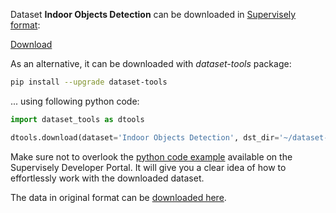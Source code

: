 Dataset **Indoor Objects Detection** can be downloaded in [Supervisely format](https://developer.supervisely.com/api-references/supervisely-annotation-json-format):

 [Download](https://assets.supervisely.com/remote/eyJsaW5rIjogImZzOi8vYXNzZXRzLzIzODdfSW5kb29yIE9iamVjdHMgRGV0ZWN0aW9uL2luZG9vci1vYmplY3RzLWRldGVjdGlvbi1EYXRhc2V0TmluamEudGFyIiwgInNpZyI6ICJPZEIrMjUzdUcwRjdPZER3OU10QlpnNUtTb29pSElQdzFmTHFzMHJzMVA4PSJ9)

As an alternative, it can be downloaded with *dataset-tools* package:
``` bash
pip install --upgrade dataset-tools
```

... using following python code:
``` python
import dataset_tools as dtools

dtools.download(dataset='Indoor Objects Detection', dst_dir='~/dataset-ninja/')
```
Make sure not to overlook the [python code example](https://developer.supervisely.com/getting-started/python-sdk-tutorials/iterate-over-a-local-project) available on the Supervisely Developer Portal. It will give you a clear idea of how to effortlessly work with the downloaded dataset.

The data in original format can be [downloaded here](https://www.kaggle.com/datasets/thepbordin/indoor-object-detection/download?datasetVersionNumber=1).